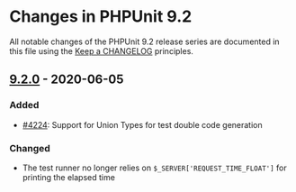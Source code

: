 # Changes in PHPUnit 9.2

All notable changes of the PHPUnit 9.2 release series are documented in this file using the [Keep a CHANGELOG](https://keepachangelog.com/) principles.

## [9.2.0] - 2020-06-05

### Added

* [#4224](https://github.com/sebastianbergmann/phpunit/issues/4224): Support for Union Types for test double code generation

### Changed

* The test runner no longer relies on `$_SERVER['REQUEST_TIME_FLOAT']` for printing the elapsed time

[9.2.0]: https://github.com/sebastianbergmann/phpunit/compare/9.1...master
